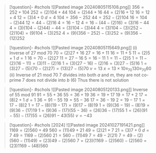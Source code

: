 
> [!question]- #schols  ![[Pasted image 20240805115108.png]]
 $356 = 252 + 104$
 $252 = (2)104 + 44$ 
 $104 = (2)44 + 16$
 $44 = (2)16 + 12$
 $16 = 12 + 4$
 $12 = (3)4 + 0$
 $d = 4$
  $104 = 356 - 252$
 $44 = 252 - (2)104$
 $16 = 104 - (2)44$
 $12 = 44 - (2)16$
 $4 = 16 - 12$ 
 $4 = 16 - (44 - (2)16) = (3)16 - 44$
 $4 = (3)(104 - (2)44) - 44 = (3)104 - (3)44$
$4 = (3)104 - (3)(252 - (2)104) = (9)104 - (3)252$
 $4 = (9)(356 - 252) - (3)252 = (9)356 - (12)252$ 

> [!question]- #schols  ![[Pasted image 20240805115649.png]]
 (i)
 Inverse of 27 mod 70
 $70 = (2)27 + 16$
 $27 = 16 + 11$
 $16 = 11 + 5$
 $11 = (2)5 + 1$
 $d = 1$
 $16 = 70 - (2)27$
 $11 = 27 - 16$ 
 $5 = 16 - 11$
 $1 = 11 - (2)5$ 
 $1 = 11 - (2)(16 - 11) = (3)11 - (2)16$
 $1 = (3)(27 - 16) - (2)16 = (3)27 - (5)16$
 $1 = (3)27 - (5)(70 - (2)27) = (13)27 - (5)70$
 $v = 13$ 
 $x = 13 \times 10 \equiv_{70} 130 \equiv_{70} 60$ 
 (ii)
Inverse of 21 mod 70
  7 divides into both $a$ and $m$, they are not co-prime
 7 does not divide into $b$ (6)
Thus there is not solution

> [!question]- #schols  ![[Pasted image 20240805120133.png]]
 Inverse of 55 mod 91
 $91 = 55 + 36$
 $55 = 36 + 19$
 $36 = 19 + 17$
 $19 = 17 + 2$
 $17 = (8)2 + 1$ 
 $d = 1$
 $36 = 91 - 55$
 $19 = 55 - 36$
 $17 = 36 - 19$
 $2 = 19 - 17$
 $1 = 17 - (8)2$
 $1 = 17 - (8)(19 - 17) = (9)17 - (8)19$
 $1 = (9)(36 - 19) - (8)19 = (9)36 - (17)19$
 $1 = (9)36 - (17)(55 - 36) = (26)36 - (17)55$
 $1 = (26)(91 - 55) - (17)55 = (26)91 - 43(55)$ 
 $v = -43$ 

> [!question]- #schols [2024] ![[Pasted image 20241027191421.png]]
$1169 = (2)560 + 49$
 $560 = (11)49 + 21$ 
 $49 = (2)21 + 7$
 $21 = (3)7 + 0$
 $d = 7$
 $49 = 1169 - (2)560$
 $21 = 560 - (11)49$
 $7 = 49 - 2(21)$
 $7 = 49 - (2)(560 - (11)49) = (23)49 - (2)560$ 
 $7 = (23)(1169 - (2)560) - (2)560 = (23)1169 - (48)560$
